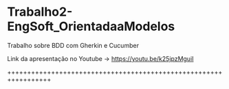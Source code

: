 # Trabalho2-EngSoft_OrientadaaModelos
Trabalho sobre BDD com Gherkin e Cucumber

Link da apresentação no Youtube -> https://youtu.be/k25jpzMguiI



+++++++++++++++++++++++++++++++++++++++++++++++++++++++++++++++++

